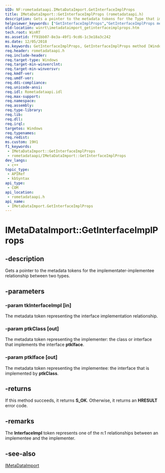 ```yaml
---
UID: NF:rometadataapi.IMetaDataImport.GetInterfaceImplProps
title: IMetaDataImport::GetInterfaceImplProps (rometadataapi.h)
description: Gets a pointer to the metadata tokens for the Type that implements the specified method, and for the interface that declares that method.
helpviewer_keywords: ["GetInterfaceImplProps","GetInterfaceImplProps method [Windows Runtime]","GetInterfaceImplProps method [Windows Runtime]","IMetaDataImport interface","IMetaDataImport interface [Windows Runtime]","GetInterfaceImplProps method","IMetaDataImport.GetInterfaceImplProps","IMetaDataImport::GetInterfaceImplProps","rometadataapi/IMetaDataImport::GetInterfaceImplProps","winrt.imetadataimport_getinterfaceimplprops"]
old-location: winrt\imetadataimport_getinterfaceimplprops.htm
tech.root: WinRT
ms.assetid: ff91bb07-8e3a-49f1-9cd6-1c3e18a3c242
ms.date: 12/05/2018
ms.keywords: GetInterfaceImplProps, GetInterfaceImplProps method [Windows Runtime], GetInterfaceImplProps method [Windows Runtime],IMetaDataImport interface, IMetaDataImport interface [Windows Runtime],GetInterfaceImplProps method, IMetaDataImport.GetInterfaceImplProps, IMetaDataImport::GetInterfaceImplProps, rometadataapi/IMetaDataImport::GetInterfaceImplProps, winrt.imetadataimport_getinterfaceimplprops
req.header: rometadataapi.h
req.include-header: 
req.target-type: Windows
req.target-min-winverclnt: 
req.target-min-winversvr: 
req.kmdf-ver: 
req.umdf-ver: 
req.ddi-compliance: 
req.unicode-ansi: 
req.idl: Rometadataapi.idl
req.max-support: 
req.namespace: 
req.assembly: 
req.type-library: 
req.lib: 
req.dll: 
req.irql: 
targetos: Windows
req.typenames: 
req.redist: 
ms.custom: 19H1
f1_keywords:
 - IMetaDataImport::GetInterfaceImplProps
 - rometadataapi/IMetaDataImport::GetInterfaceImplProps
dev_langs:
 - c++
topic_type:
 - APIRef
 - kbSyntax
api_type:
 - COM
api_location:
 - rometadataapi.h
api_name:
 - IMetaDataImport.GetInterfaceImplProps
---
```


# IMetaDataImport::GetInterfaceImplProps


## -description

Gets a pointer to the metadata tokens for the implementater-implementee relationship between two types.

## -parameters

### -param tkInterfaceImpl [in]

The metadata token representing the interface implementation relationship.

### -param ptkClass [out]

The metadata token representing the implementer: the class or interface that implements the interface <b>ptkIface</b>.

### -param ptkIface [out]

The metadata token representing the implementee: the interface that is implemented by <b>ptkClass</b>.

## -returns

If this method succeeds, it returns <b>S_OK</b>. Otherwise, it returns an <b>HRESULT</b> error code.

## -remarks

The <b>InterfaceImpl</b> token represents one of the n:1 relationships between an implementee and the implementer.

## -see-also

<a href="/windows/desktop/api/rometadataapi/nn-rometadataapi-imetadataimport">IMetaDataImport</a>
